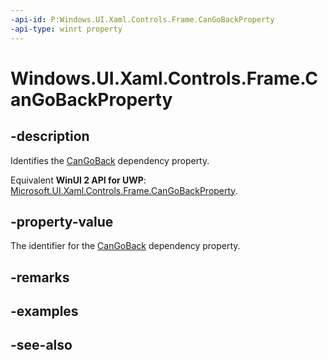 ```yaml
---
-api-id: P:Windows.UI.Xaml.Controls.Frame.CanGoBackProperty
-api-type: winrt property
---
```


<!-- Property syntax
public Windows.UI.Xaml.DependencyProperty CanGoBackProperty { get; }
-->

# Windows.UI.Xaml.Controls.Frame.CanGoBackProperty

## -description
Identifies the [CanGoBack](frame_cangoback.md) dependency property.

Equivalent **WinUI 2 API for UWP**: [Microsoft.UI.Xaml.Controls.Frame.CanGoBackProperty](/windows/winui/api/microsoft.ui.xaml.controls.frame.cangobackproperty).

## -property-value
The identifier for the [CanGoBack](frame_cangoback.md) dependency property.

## -remarks

## -examples

## -see-also
